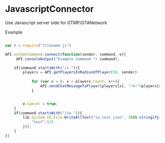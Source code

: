 # JavascriptConnector
Use Javascript server side for GTMP/GTANetwork

Example

```javascript

var r = require("filename.js")

API.onChatCommand.connect(function(sender, command, e){
	 API.consoleOutput("Example Command "+ command);

	if(command.startsWith("/s ")){
		players = API.getPlayersInRadiusOfPlayer(50, sender)
		
			for (var x = 0; x < players.Count; x++){
				API.sendChatMessageToPlayer(players[x], "~h~"+players[x].socialClubName+" says: "+ command.replace("/s ", ""));
			}	


		e.Cancel = true;
	}
	if(command.startsWith("/io ")){
		lib.System.IO.File.WriteAllText("io_test.json", JSON.stringify({
			"test":123
		}));
	}
})
```
